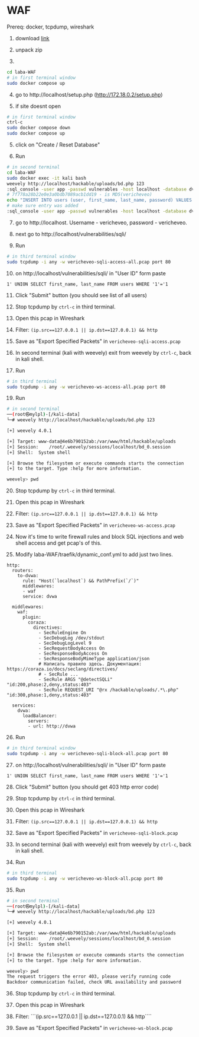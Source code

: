 # WAF

Prereq: docker, tcpdump, wireshark

1. download [link](https://nextcloud.ispras.ru/index.php/s/q87qd6rXzBiemzS/download)

2. unpack zip

3. 
```bash
cd laba-WAF
# in first terminal window
sudo docker compose up
```

4. go to http://localhost/setup.php (http://172.18.0.2/setup.php)

5. if site doesnt open

```bash
# in first terminal window
ctrl-c
sudo docker compose down
sudo docker compose up
```

5. click on "Create / Reset Database"

6. Run
```bash
# in second terminal
cd laba-WAF
sudo docker exec -it kali bash
weevely http://localhost/hackable/uploads/bd.php 123
:sql_console -user app -passwd vulnerables -host localhost -database dvwa -dbms mysql
# 7f778a28b22e0e3a0bdb7089acb1dd19 - is MD5(vericheveo)
echo "INSERT INTO users (user, first_name, last_name, password) VALUES ('vericheveo', 'vericheveo', 'vericheveo', '7f778a28b22e0e3a0bdb7089acb1dd19');" | mysql -u app -pvulnerables dvwa
# make sure entry was added
:sql_console -user app -passwd vulnerables -host localhost -database dvwa -dbms mysql -query "SELECT * FROM users"
```

7. go to http://localhost. Username - vericheveo, password - vericheveo.

8. next go to http://localhost/vulnerabilities/sqli/

9. Run
```bash
# in third terminal window
sudo tcpdump -i any -w vericheveo-sqli-access-all.pcap port 80
```

10. on http://localhost/vulnerabilities/sqli/ in "User ID" form paste
```
1' UNION SELECT first_name, last_name FROM users WHERE '1'='1
```

11. Click "Submit" button (you should see list of all users)

12. Stop tcpdump by ```ctrl-c``` in third terminal.

13. Open this pcap in Wireshark

15. Filter: ```(ip.src==127.0.0.1 || ip.dst==127.0.0.1) && http```

16. Save as "Export Specified Packets" in ```vericheveo-sqli-access.pcap```

17. In second terminal (kali with weevely) exit from weevely by ```ctrl-c```, back in kali shell.

18. Run
```bash
# in third terminal
sudo tcpdump -i any -w vericheveo-ws-access-all.pcap port 80
```

19. Run
```bash
# in second terminal
──(root㉿mylpl)-[/kali-data]
└─# weevely http://localhost/hackable/uploads/bd.php 123

[+] weevely 4.0.1

[+] Target:	www-data@4e6b790152ab:/var/www/html/hackable/uploads
[+] Session:	/root/.weevely/sessions/localhost/bd_0.session
[+] Shell:	System shell

[+] Browse the filesystem or execute commands starts the connection
[+] to the target. Type :help for more information.

weevely> pwd
```

20. Stop tcpdump by ```ctrl-c``` in third terminal.

21. Open this pcap in Wireshark

22. Filter: ```(ip.src==127.0.0.1 || ip.dst==127.0.0.1) && http```

23. Save as "Export Specified Packets" in ```vericheveo-ws-access.pcap```

24. Now it's time to write firewall rules and block SQL injections and web shell access and get pcap's of this.

25. Modify laba-WAF/traefik/dynamic_conf.yml to add just two lines.
```
http:
  routers:
    to-dvwa:
      rule: "Host(`localhost`) && PathPrefix(`/`)"
      middlewares:
      - waf
      service: dvwa

  middlewares:
    waf:
      plugin:
        coraza:
          directives:
            - SecRuleEngine On
            - SecDebugLog /dev/stdout
            - SecDebugLogLevel 9
            - SecRequestBodyAccess On
            - SecResponseBodyAccess On
            - SecResponseBodyMimeType application/json
            # Написать правило здесь. Документация: https://coraza.io/docs/seclang/directives/
            # - SecRule ...
            - SecRule ARGS "@detectSQLi" "id:200,phase:2,deny,status:403"
            - SecRule REQUEST_URI "@rx /hackable/uploads/.*\.php" "id:300,phase:1,deny,status:403"

  services:
    dvwa:
      loadBalancer:
        servers:
        - url: http://dvwa

```

26. Run
```bash
# in third terminal window
sudo tcpdump -i any -w vericheveo-sqli-block-all.pcap port 80
```

27. on http://localhost/vulnerabilities/sqli/ in "User ID" form paste
```
1' UNION SELECT first_name, last_name FROM users WHERE '1'='1
```

28. Click "Submit" button (you should get 403 http error code)

29. Stop tcpdump by ```ctrl-c``` in third terminal.

30. Open this pcap in Wireshark

31. Filter: ```(ip.src==127.0.0.1 || ip.dst==127.0.0.1) && http```

32. Save as "Export Specified Packets" in ```vericheveo-sqli-block.pcap```

33. In second terminal (kali with weevely) exit from weevely by ```ctrl-c```, back in kali shell.

34. Run
```bash
# in third terminal
sudo tcpdump -i any -w vericheveo-ws-block-all.pcap port 80
```

35. Run
```bash
# in second terminal
──(root㉿mylpl)-[/kali-data]
└─# weevely http://localhost/hackable/uploads/bd.php 123

[+] weevely 4.0.1

[+] Target:	www-data@4e6b790152ab:/var/www/html/hackable/uploads
[+] Session:	/root/.weevely/sessions/localhost/bd_0.session
[+] Shell:	System shell

[+] Browse the filesystem or execute commands starts the connection
[+] to the target. Type :help for more information.

weevely> pwd
The request triggers the error 403, please verify running code
Backdoor communication failed, check URL availability and password
```

36. Stop tcpdump by ```ctrl-c``` in third terminal.

37. Open this pcap in Wireshark

38. Filter: ```(ip.src==127.0.0.1 || ip.dst==127.0.0.1) && http````

39. Save as "Export Specified Packets" in ```vericheveo-ws-block.pcap```
